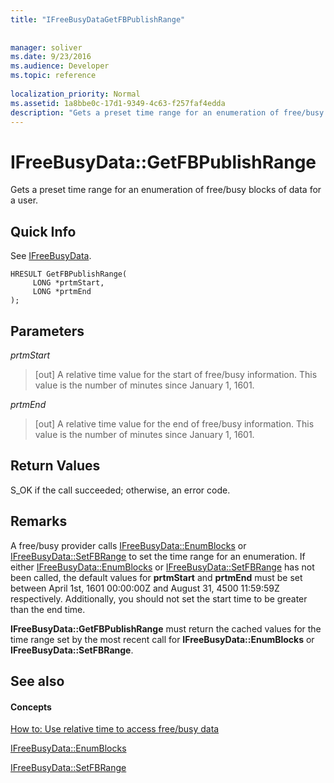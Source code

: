 ```yaml
---
title: "IFreeBusyDataGetFBPublishRange"
 
 
manager: soliver
ms.date: 9/23/2016
ms.audience: Developer
ms.topic: reference
 
localization_priority: Normal
ms.assetid: 1a8bbe0c-17d1-9349-4c63-f257faf4edda
description: "Gets a preset time range for an enumeration of free/busy blocks of data for a user."
---
```


# IFreeBusyData::GetFBPublishRange

Gets a preset time range for an enumeration of free/busy blocks of data for a user.
  
## Quick Info

See [IFreeBusyData](ifreebusydata.md).
  
```
HRESULT GetFBPublishRange( 
     LONG *prtmStart,  
     LONG *prtmEnd 
);

```

## Parameters

 _prtmStart_
  
> [out] A relative time value for the start of free/busy information. This value is the number of minutes since January 1, 1601.
    
 _prtmEnd_
  
> [out] A relative time value for the end of free/busy information. This value is the number of minutes since January 1, 1601.
    
## Return Values

S_OK if the call succeeded; otherwise, an error code.
  
## Remarks

A free/busy provider calls [IFreeBusyData::EnumBlocks](ifreebusydata-enumblocks.md) or [IFreeBusyData::SetFBRange](ifreebusydata-setfbrange.md) to set the time range for an enumeration. If either [IFreeBusyData::EnumBlocks](ifreebusydata-enumblocks.md) or [IFreeBusyData::SetFBRange](ifreebusydata-setfbrange.md) has not been called, the default values for **prtmStart** and **prtmEnd** must be set between April 1st, 1601 00:00:00Z and August 31, 4500 11:59:59Z respectively. Additionally, you should not set the start time to be greater than the end time. 
  
 **IFreeBusyData::GetFBPublishRange** must return the cached values for the time range set by the most recent call for **IFreeBusyData::EnumBlocks** or **IFreeBusyData::SetFBRange**. 
  
## See also

#### Concepts

[How to: Use relative time to access free/busy data](how-to-use-relative-time-to-access-free-busy-data.md)
  
[IFreeBusyData::EnumBlocks](ifreebusydata-enumblocks.md)
  
[IFreeBusyData::SetFBRange](ifreebusydata-setfbrange.md)


